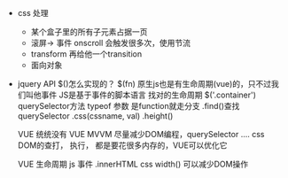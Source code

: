 - css 处理
  - 某个盒子里的所有子元素占据一页
  - 滚屏-> 事件 onscroll 会触发很多次，使用节流
  - transform 再给他一个transition
  - 面向对象
- jquery API $()怎么实现的？
  $(fn) 原生js也是有生命周期(vue)的，只不过我们叫他事件
  JS是基于事件的脚本语言 找对的生命周期
  $('.container') querySelector方法
  typeof 参数  是function就走分支
  .find()查找 querySelector
  .css(cssname, val) .height()

  VUE 统统没有
  VUE MVVM 尽量减少DOM编程，querySelector ....
  css DOM的查打， 执行， 都是要花很多内存的，VUE可以优化它

  VUE 生命周期  js 事件
  .innerHTML css width()
  <template>
    <div :width="width">
    {{content}}
    </div>
  </template>
  可以减少DOM操作